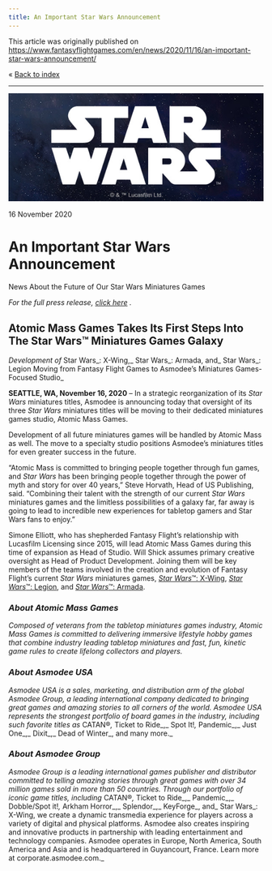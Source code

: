```yaml
---
title: An Important Star Wars Announcement
---
```


This article was originally published on https://www.fantasyflightgames.com/en/news/2020/11/16/an-important-star-wars-announcement/

&laquo; [Back to index](../index.md)

---

![](catalog_brand_starwars.jpg)

16 November 2020

An Important Star Wars Announcement
===================================

News About the Future of Our Star Wars Miniatures Games

_For the full press release, [click here](https://images-cdn.fantasyflightgames.com/filer_public/88/a8/88a84e8f-4e3b-40f1-b4d5-78a7153a2906/ana_pr_amg-starwars.pdf) ._

Atomic Mass Games Takes Its First Steps Into The Star Wars™ Miniatures Games Galaxy
-----------------------------------------------------------------------------------

_Development of_ Star Wars_: X-Wing,_ Star Wars_: Armada, and_ Star Wars_: Legion Moving from Fantasy Flight Games to Asmodee’s Miniatures Games-Focused Studio_

**SEATTLE, WA, November 16, 2020** – In a strategic reorganization of its _Star Wars_ miniatures titles, Asmodee is announcing today that oversight of its three _Star Wars_ miniatures titles will be moving to their dedicated miniatures games studio, Atomic Mass Games.

Development of all future miniatures games will be handled by Atomic Mass as well. The move to a specialty studio positions Asmodee’s miniatures titles for even greater success in the future.

“Atomic Mass is committed to bringing people together through fun games, and _Star Wars_ has been bringing people together through the power of myth and story for over 40 years,” Steve Horvath, Head of US Publishing, said. “Combining their talent with the strength of our current _Star Wars_ miniatures games and the limitless possibilities of a galaxy far, far away is going to lead to incredible new experiences for tabletop gamers and Star Wars fans to enjoy.”

Simone Elliott, who has shepherded Fantasy Flight’s relationship with Lucasfilm Licensing since 2015, will lead Atomic Mass Games during this time of expansion as Head of Studio. Will Shick assumes primary creative oversight as Head of Product Development. Joining them will be key members of the teams involved in the creation and evolution of Fantasy Flight’s current _Star Wars_ miniatures games, [_Star Wars_™: X-Wing](https://www.fantasyflightgames.com/en/products/x-wing-second-edition/), [_Star Wars_™: Legion](https://www.fantasyflightgames.com/en/products/star-wars-legion/), and [_Star Wars_™: Armada](https://www.fantasyflightgames.com/en/products/star-wars-armada/).

### _About Atomic Mass Games_

_Composed of veterans from the tabletop miniatures games industry, Atomic Mass Games is committed to delivering immersive lifestyle hobby games that combine industry leading tabletop miniatures and fast, fun, kinetic game rules to create lifelong collectors and players._

### _About Asmodee USA_

_Asmodee USA is a sales, marketing, and distribution arm of the global Asmodee Group, a leading international company dedicated to bringing great games and amazing stories to all corners of the world. Asmodee USA represents the strongest portfolio of board games in the industry, including such favorite titles as_ CATAN®_,_ Ticket to Ride_,_ Spot It!_,_ Pandemic_,_ Just One_,_ Dixit_,_ Dead of Winter_, and many more._

### _About Asmodee Group_

_Asmodee Group is a leading international games publisher and distributor committed to telling amazing stories through great games with over 34 million games sold in more than 50 countries. Through our portfolio of iconic game titles, including_ CATAN®_,_ Ticket to Ride_,_ Pandemic_,_ Dobble/Spot it!_,_ Arkham Horror_,_ Splendor_,_ KeyForge_, and_ Star Wars_: X-Wing, we create a dynamic transmedia experience for players across a variety of digital and physical platforms. Asmodee also creates inspiring and innovative products in partnership with leading entertainment and technology companies. Asmodee operates in Europe, North America, South America and Asia and is headquartered in Guyancourt, France. Learn more at corporate.asmodee.com._

[](http://community.fantasyflightgames.com/index.php?/forum/222-x-wing/)